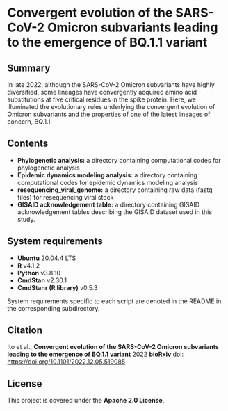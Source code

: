 # Convergent evolution of the SARS-CoV-2 Omicron subvariants leading to the emergence of BQ.1.1 variant

## Summary
In late 2022, although the SARS-CoV-2 Omicron subvariants have highly diversified, some lineages have convergently acquired amino acid substitutions at five critical residues in the spike protein. Here, we illuminated the evolutionary rules underlying the convergent evolution of Omicron subvariants and the properties of one of the latest lineages of concern, BQ.1.1.


## Contents
* **Phylogenetic analysis:** a directory containing computational codes for phylogenetic analysis
* **Epidemic dynamics modeling analysis:** a directory containing computational codes for epidemic dynamics modeling analysis
* **resequencing_viral_genome:** a directory containing raw data (fastq files) for resequencing viral stock
* **GISAID acknowledgement table:** a directory containing GISAID acknowledgement tables describing the GISAID dataset used in this study.





## System requirements
* **Ubuntu** 20.04.4 LTS
* **R** v4.1.2
* **Python** v3.8.10
* **CmdStan** v2.30.1
* **CmdStanr (R library)** v0.5.3

System requirements specific to each script are denoted in the README in the corresponding subdirectory.

## Citation
Ito et al., **Convergent evolution of the SARS-CoV-2 Omicron subvariants leading to the emergence of BQ.1.1 variant** 2022 **bioRxiv**
doi: https://doi.org/10.1101/2022.12.05.519085


## License
This project is covered under the **Apache 2.0 License**.

